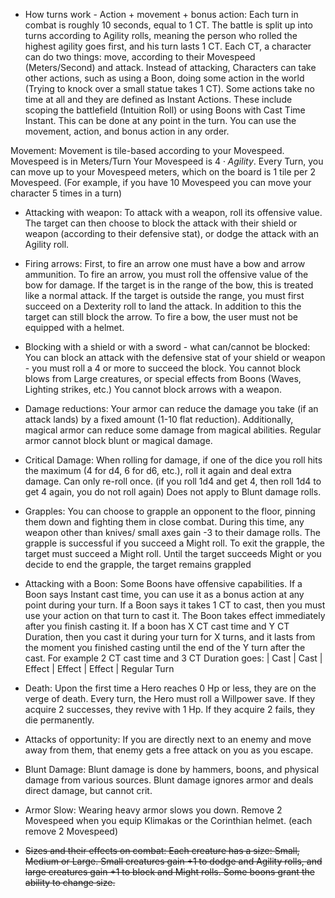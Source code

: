 - How turns work - Action + movement + bonus action:
	Each turn in combat is roughly 10 seconds, equal to 1 CT.
	The battle is split up into turns according to Agility rolls, meaning the person who rolled the highest agility goes first, and his turn lasts 1 CT.
	Each CT, a character can do two things: move, according to their Movespeed (Meters/Second) and attack.
	Instead of attacking, Characters can take other actions, such as using a Boon, doing some action in the world (Trying to knock over a small statue takes 1 CT).
	Some actions take no time at all and they are defined as Instant Actions.
	These include scoping the battlefield (Intuition Roll) or using Boons with Cast Time Instant. 
	This can be done at any point in the turn.
	You can use the movement, action, and bonus action in any order.
	

 Movement:
	Movement is tile-based according to your Movespeed.
	Movespeed is in Meters/Turn
	Your Movespeed is $4 \cdot Agility$.
	Every Turn, you can move up to your Movespeed meters, which on the board is 1 tile per 2 Movespeed.
	(For example, if you have 10 Movespeed you can move your character 5 times in a turn)

- Attacking with weapon:
	To attack with a weapon, roll its offensive value.
	The target can then choose to block the attack with their shield or weapon (according to their defensive stat), or dodge the attack with an Agility roll.

- Firing arrows:
	First, to fire an arrow one must have a bow and arrow ammunition.
	To fire an arrow, you must roll the offensive value of the bow for damage.
	If the target is in the range of the bow, this is treated like a normal attack.
	If the target is outside the range, you must first succeed on a Dexterity roll to land the attack.
	In addition to this the target can still block the arrow.
	To fire a bow, the user must not be equipped with a helmet.
	
- Blocking with a shield or with a sword - what can/cannot be blocked:
	You can block an attack with the defensive stat of your shield or weapon - you must roll a 4 or more to succeed the block.
	You cannot block blows from Large creatures, or special effects from Boons (Waves, Lighting strikes, etc.)
	You cannot block arrows with a weapon.
	
- Damage reductions:
	Your armor can reduce the damage you take (if an attack lands) by a fixed amount (1-10 flat reduction).
	Additionally, magical armor can reduce some damage from magical abilities.
	Regular armor cannot block blunt or magical damage.

- Critical Damage:
	When rolling for damage, if one of the dice you roll hits the maximum (4 for d4, 6 for d6, etc.), roll it again and deal extra damage.
	Can only re-roll once. (if you roll 1d4 and get 4, then roll 1d4 to get 4 again, you do not roll again)
	Does not apply to Blunt damage rolls.

- Grapples:
	You can choose to grapple an opponent to the floor, pinning them down and fighting them in close combat.
	During this time, any weapon other than knives/ small axes gain -3 to their damage rolls.
	The grapple is successful if you succeed a Might roll.
	To exit the grapple, the target must succeed a Might roll.
	Until the target succeeds Might or you decide to end the grapple, the target remains grappled
	
- Attacking with a Boon:
	Some Boons have offensive capabilities. 
	If a Boon says Instant cast time, you can use it as a bonus action at any point during your turn.
	If a Boon says it takes 1 CT to cast, then you must use your action on that turn to cast it. The Boon takes effect immediately after you finish casting it.
	If a boon has X CT cast time and Y CT Duration, then you cast it during your turn for X turns, and it lasts from the moment you finished casting until the end of the Y turn after the cast.
	For example 2 CT cast time and 3 CT Duration goes:
	| Cast | Cast | Effect | Effect | Effect | Regular Turn
	
- Death:
	Upon the first time a Hero reaches 0 Hp or less, they are on the verge of death.
	Every turn, the Hero must roll a Willpower save.
	If they acquire 2 successes, they revive with 1 Hp.
	If they acquire 2 fails, they die permanently.

- Attacks of opportunity:
	If you are directly next to an enemy and move away from them, that enemy gets a free attack on you as you escape.

- Blunt Damage:
	Blunt damage is done by hammers, boons, and physical damage from various sources.
	Blunt damage ignores armor and deals direct damage, but cannot crit.

- Armor Slow:
	Wearing heavy armor slows you down. 
	Remove 2 Movespeed when you equip Klimakas or the Corinthian helmet. (each remove 2 Movespeed)

- ~~Sizes and their effects on combat:
	Each creature has a size: Small, Medium or Large.
	Small creatures gain +1 to dodge and Agility rolls, and large creatures gain +1 to block and Might rolls.
	Some boons grant the ability to change size.~~